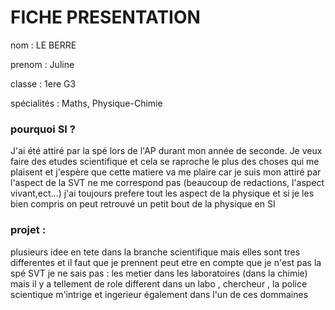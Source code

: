 # FICHE PRESENTATION
nom : LE BERRE

prenom : Juline

classe : 1ere G3

spécialités : Maths, Physique-Chimie

### pourquoi SI ?

J'ai été attiré par la spé lors de l'AP durant mon année de seconde. Je veux faire des etudes scientifique et cela se raproche le plus des choses qui me plaisent et j'espère que cette matiere va me plaire car je suis mon attiré par l'aspect de la SVT ne me correspond pas (beaucoup de redactions, l'aspect vivant,ect...) j'ai toujours prefere tout les aspect de la physique et si je les bien compris on peut retrouvé un petit bout de la physique en SI 

### projet :
 plusieurs idee en tete dans la branche scientifique mais elles sont tres differentes et il faut que je prennent peut etre en compte que je n'est pas la spé SVT je ne sais pas : les metier dans les laboratoires (dans la chimie) mais il y a tellement de role different dans un labo , chercheur , la police scientique m'intrige et ingerieur également dans l'un de ces dommaines

